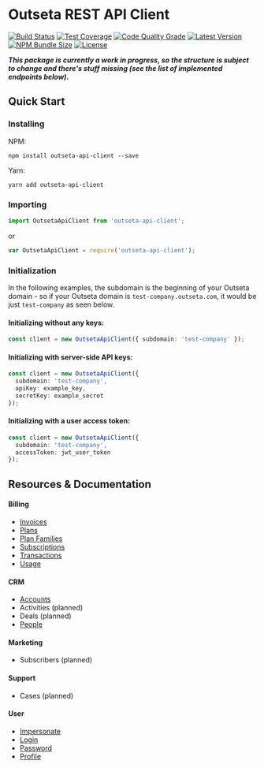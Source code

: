 # Outseta REST API Client

[![Build Status](https://img.shields.io/github/workflow/status/tiltcamp/outseta-api-client/CI/main)](https://github.com/tiltcamp/outseta-api-client/actions?query=branch%3Amain)
[![Test Coverage](https://img.shields.io/codacy/coverage/e981251e6d9c4fb0a201c5e4adaebf9f/main)](https://app.codacy.com/gh/tiltcamp/outseta-api-client/dashboard)
[![Code Quality Grade](https://img.shields.io/codacy/grade/e981251e6d9c4fb0a201c5e4adaebf9f/main)](https://app.codacy.com/gh/tiltcamp/outseta-api-client/dashboard)
[![Latest Version](https://img.shields.io/npm/v/outseta-api-client)](https://www.npmjs.com/package/outseta-api-client)
[![NPM Bundle Size](https://img.shields.io/bundlephobia/minzip/outseta-api-client)](https://www.npmjs.com/package/outseta-api-client)
[![License](https://img.shields.io/github/license/tiltcamp/outseta-api-client)](https://github.com/tiltcamp/outseta-api-client/blob/main/LICENSE)


***This package is currently a work in progress, so the structure is subject to change and there's stuff missing 
(see the list of implemented endpoints below).***

## Quick Start

### Installing
NPM:
```shell
npm install outseta-api-client --save
```

Yarn:
```shell
yarn add outseta-api-client
```
### Importing
```typescript
import OutsetaApiClient from 'outseta-api-client';
```
or
```javascript
var OutsetaApiClient = require('outseta-api-client');
```

### Initialization

In the following examples, the subdomain is the beginning of your Outseta domain - so if your Outseta domain
is `test-company.outseta.com`, it would be just `test-company` as seen below.

#### Initializing without any keys:
```typescript
const client = new OutsetaApiClient({ subdomain: 'test-company' });
```
#### Initializing with server-side API keys:
```typescript
const client = new OutsetaApiClient({
  subdomain: 'test-company',
  apiKey: example_key,
  secretKey: example_secret
});
```

#### Initializing with a user access token:
```typescript
const client = new OutsetaApiClient({
  subdomain: 'test-company',
  accessToken: jwt_user_token
});
```

## Resources & Documentation
#### Billing
- [Invoices](https://tiltcamp.github.io/outseta-api-client/classes/api_billing_invoices.invoices.html#add)
- [Plans](https://tiltcamp.github.io/outseta-api-client/classes/api_billing_plans.plans.html#getall)
- [Plan Families](https://tiltcamp.github.io/outseta-api-client/classes/api_billing_plan_families.planfamilies.html#getall)
- [Subscriptions](https://tiltcamp.github.io/outseta-api-client/classes/api_billing_subscriptions.subscriptions.html#add)
- [Transactions](https://tiltcamp.github.io/outseta-api-client/classes/api_billing_plan_transactions.transactions.html#getall)
- [Usage](https://tiltcamp.github.io/outseta-api-client/classes/api_billing_usage.usage.html#add)

#### CRM
- [Accounts](https://tiltcamp.github.io/outseta-api-client/classes/api_crm_accounts.accounts.html#add)
- Activities (planned)
- Deals (planned)
- [People](https://tiltcamp.github.io/outseta-api-client/classes/api_crm_people.people.html#add)

#### Marketing
- Subscribers (planned)

#### Support
- Cases (planned)

#### User
- [Impersonate](https://tiltcamp.github.io/outseta-api-client/classes/api_user.user.html#impersonate)
- [Login](https://tiltcamp.github.io/outseta-api-client/classes/api_user.user.html#login)
- [Password](https://tiltcamp.github.io/outseta-api-client/classes/api_user_password.password.html#update)
- [Profile](https://tiltcamp.github.io/outseta-api-client/classes/api_user_profile.profile.html#get)
